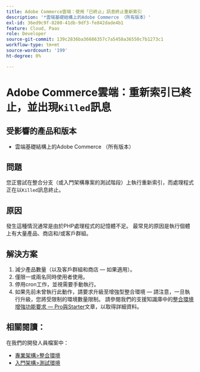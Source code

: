 ```yaml
---
title: Adobe Commerce雲端：使用「已終止」訊息終止重新索引
description: '*雲端基礎結構上的Adobe Commerce （所有版本）'
exl-id: 36ed9c9f-8280-41db-9df3-fe842dade4b1
feature: Cloud, Paas
role: Developer
source-git-commit: 139c2836ba36686357c7a5458a36550c7b1273c1
workflow-type: tm+mt
source-wordcount: '199'
ht-degree: 0%

---
```


# Adobe Commerce雲端：重新索引已終止，並出現`Killed`訊息

## 受影響的產品和版本

* 雲端基礎結構上的Adobe Commerce （所有版本）

## 問題

您正嘗試在整合分支（或入門架構專案的測試階段）上執行重新索引，而處理程式正在以`Killed`訊息終止。

## 原因

發生這種情況通常是由於PHP處理程式的記憶體不足。
最常見的原因是執行個體上有大量產品、商店和/或客戶群組。

## 解決方案

1. 減少產品數量（以及客戶群組和商店 — 如果適用）。
1. 僅限一或兩名同時使用者使用。
1. 停用cron工作，並視需要手動執行。
1. 如果先前未曾執行此動作，請要求升級至增強型整合環境 — 請注意，一旦執行升級，您將受限制的環境數量限制。 請參閱我們的支援知識庫中的[整合環境增強功能要求 — Pro與Starter](https://experienceleague.adobe.com/en/docs/experience-cloud-kcs/kbarticles/ka-27242)文章，以取得詳細資料。

## 相關閱讀：

在我們的開發人員檔案中：

* [專業架構>整合環境](https://experienceleague.adobe.com/en/docs/commerce-cloud-service/user-guide/architecture/pro-architecture#integration-environment)
* [入門架構>測試環境](https://experienceleague.adobe.com/en/docs/commerce-cloud-service/user-guide/architecture/starter-architecture#cloud-arch-stage)

